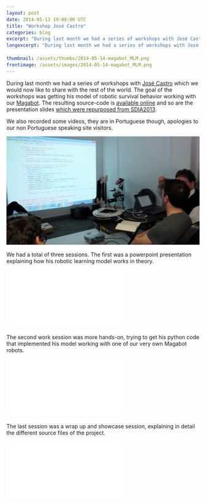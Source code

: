 ```yaml
---
layout: post
date: 2014-05-13 19:00:00 UTC
title: "Workshop José Castro"
categories: blog
excerpt: "During last month we had a series of workshops with José Castro which we would now like to share with the rest of the world."
longexcerpt: "During last month we had a series of workshops with José Castro which we would now like to share with the rest of the world."

thumbnail: /assets/thumbs/2014-05-14-magabot_MLM.png
frontimage: /assets/images/2014-05-14-magabot_MLM.png
---
```


During last month we had a series of workshops with <a href="https://sites.google.com/site/josefgfcastro/">José Castro</a> which we would now like to share with the rest of the world. The goal of the workshops was getting his model of robotic survival behavior working with our <a href="http://magabot.cc">Magabot</a>. The resulting source-code is <a href="https://github.com/artica/MLM-Logic-Machine-Magabot">available online</a> and so are the presentation slides <a href="https://docs.google.com/viewer?a=v&pid=sites&srcid=ZGVmYXVsdGRvbWFpbnxqb3NlZmdmY2FzdHJvfGd4OjJiNTFkZDBjOTVmN2Q1YTM">which were repurposed from SDIA2013</a>.

We also recorded some videos, they are in Portuguese though, apologies to our non Portuguese speaking site visitors. 

<img class="postimage" src="/assets/images/2014-05-14-magabot_MLM.png"/>

We had a total of three sessions. The first was a powerpoint presentation explaining how his robotic learning model works in theory.

<div class="video-container"><iframe src="//www.youtube.com/embed/oyfjAtc0_KA" frameborder="0" allowfullscreen></iframe></div>

The second work session was more hands-on, trying to get his python code that implemented his model working with one of our very own Magabot robots.

<div class="video-container"><iframe src="//www.youtube.com/embed/dCedfG5GePM" frameborder="0" allowfullscreen></iframe></div>

The last session was a wrap up and showcase session, explaining in detail the different source files of the project.

<div class="video-container"><iframe src="//www.youtube.com/embed/ogtGpvZY4Z4" frameborder="0" allowfullscreen></iframe></div>

